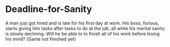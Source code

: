 # Deadline-for-Sanity
A man just got hired and is late for his first day at work. His boss, furious, starts giving him tasks after tasks to do at the job, all while his mental sanity is slowly declining. Will he be able to to finish all of his work before losing his mind? (Game not finished yet)
